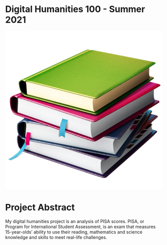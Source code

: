 # Digital Humanities 100 - Summer 2021
![alt text](book.png "Book")

# Project Abstract
My digital humanities project is an analysis of PISA scores. PISA, or Program for International Student Assessment, is an exam that measures 15-year-olds’ ability to use their reading, mathematics and science knowledge and skills to meet real-life challenges.
